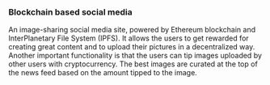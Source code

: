 ### Blockchain based social media

An image-sharing social media site, powered by Ethereum blockchain and InterPlanetary File System (IPFS).
It allows the users to get rewarded for creating great content and to upload their pictures in a decentralized way. Another important functionality is that the users can tip images uploaded by other users with cryptocurrency. The best images are curated at the top of the news feed based on the amount tipped to the image.
